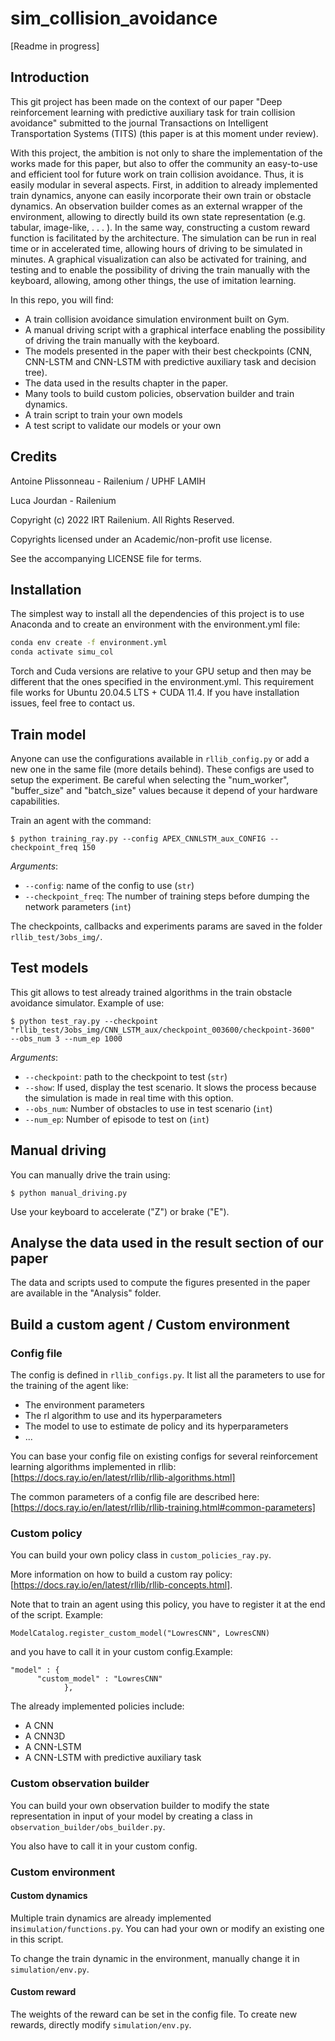 # sim_collision_avoidance
[Readme in progress]

## Introduction
This git project has been made on the context of our paper "Deep reinforcement learning with predictive
auxiliary task for train collision avoidance" submitted to the journal Transactions on Intelligent Transportation Systems (TITS) 
(this paper is at this moment under review). 

With this project, the ambition is not only to share the implementation of the works made for this paper, but also to offer the
community an easy-to-use and efficient tool for future work on train collision avoidance. 
Thus, it is easily modular in several aspects. First, in addition to already implemented train dynamics, anyone can
easily incorporate their own train or obstacle dynamics. An observation builder comes as an external wrapper of the environment,
allowing to directly build its own state representation (e.g. tabular, image-like, . . . ). In the same way, constructing a
custom reward function is facilitated by the architecture. The simulation can be run in real time or in accelerated
time, allowing hours of driving to be simulated in minutes. A graphical visualization can also be activated for training,
and testing and to enable the possibility of driving the train manually with the keyboard, allowing, among other things, the
use of imitation learning. 

In this repo, you will find:

- A train collision avoidance simulation environment built on Gym.
- A manual driving script with a graphical interface enabling the possibility of driving the train
manually with the keyboard.
- The models presented in the paper with their best checkpoints (CNN, CNN-LSTM and CNN-LSTM with predictive auxiliary task and decision tree).
- The data used in the results chapter in the paper.
- Many tools to build custom policies, observation builder and train dynamics.
- A train script to train your own models
- A test script to validate our models or your own


 
## Credits

Antoine Plissonneau - Railenium / UPHF LAMIH

Luca Jourdan - Railenium

Copyright (c) 2022 IRT Railenium. All Rights Reserved.

Copyrights licensed under an Academic/non-profit use license.

See the accompanying LICENSE file for terms.

## Installation

The simplest way to install all the dependencies of this project is to use Anaconda and to create an environment with the environment.yml file: 

```bash
conda env create -f environment.yml
conda activate simu_col
```


Torch and Cuda versions are relative to your GPU setup and then may be different that the ones specified in the environment.yml. This requirement file works for Ubuntu 20.04.5 LTS + CUDA 11.4. If you have installation issues, feel free to contact us.

## Train model

Anyone can use the configurations available in ```rllib_config.py``` or add a new one in the same file (more details behind). These configs are used to setup the experiment. 
Be careful when selecting the "num_worker", "buffer_size" and "batch_size" values because it depend of your hardware capabilities.

Train an agent with the command:

```
$ python training_ray.py --config APEX_CNNLSTM_aux_CONFIG --checkpoint_freq 150
```

_Arguments_:
* `--config`: name of the config to use (`str`)
* `--checkpoint_freq`: The number of training steps before dumping the network parameters (`int`)

The checkpoints, callbacks and experiments params are saved in the folder ```rllib_test/3obs_img/```.


## Test models
This git allows to test already trained algorithms in the train obstacle avoidance simulator. Example of use:
 
```
$ python test_ray.py --checkpoint "rllib_test/3obs_img/CNN_LSTM_aux/checkpoint_003600/checkpoint-3600"  --obs_num 3 --num_ep 1000
```

_Arguments_:
* `--checkpoint`: path to the checkpoint to test (`str`)
* `--show`: If used, display the test scenario. It slows the process because the simulation is made in real time with this option.
* `--obs_num`: Number of obstacles to use in test scenario (`int`)
* `--num_ep`: Number of episode to test on (`int`)

## Manual driving

You can manually drive the train using:
```
$ python manual_driving.py
```
 Use your keyboard to accelerate ("Z") or brake ("E").



## Analyse the data used in the result section of our paper
The data and scripts used to compute the figures presented in the paper are available in the "Analysis" folder. 

 
## Build a custom agent / Custom environment


### Config file

The config is defined in ```rllib_configs.py```. It list all the parameters to use for the training of the agent like:
- The environment parameters
- The rl algorithm to use and its hyperparameters
- The model to use to estimate de policy and its hyperparameters
- ...

You can base your config file on existing configs for several reinforcement learning algorithms implemented in rllib: [https://docs.ray.io/en/latest/rllib/rllib-algorithms.html]

The common parameters of a config file are described here: [https://docs.ray.io/en/latest/rllib/rllib-training.html#common-parameters]


### Custom policy


You can build your own policy class in ```custom_policies_ray.py```.


More information on how to build a custom ray policy: [https://docs.ray.io/en/latest/rllib/rllib-concepts.html].

Note that to train an agent using this policy, you have to register it at the end of the script. Example:
```
ModelCatalog.register_custom_model("LowresCNN", LowresCNN)
```
and you have to call it in your custom config.Example:
```
"model" : {
	  "custom_model" : "LowresCNN"
			},
```

The already implemented policies include:

- A CNN
- A CNN3D
- A CNN-LSTM
- A CNN-LSTM with predictive auxiliary task


### Custom observation builder

You can build your own observation builder to modify the state representation in input of your model by creating a class in ```observation_builder/obs_builder.py```.

You also have to call it in your custom config.



### Custom environment

#### Custom dynamics

Multiple train dynamics are already implemented in```simulation/functions.py```. You can had your own or modify an existing one in this script.

To change the train dynamic in the environment, manually change it in ```simulation/env.py```.

#### Custom reward
The weights of the reward can be set in the config file. To create new rewards, directly modify ```simulation/env.py```.

